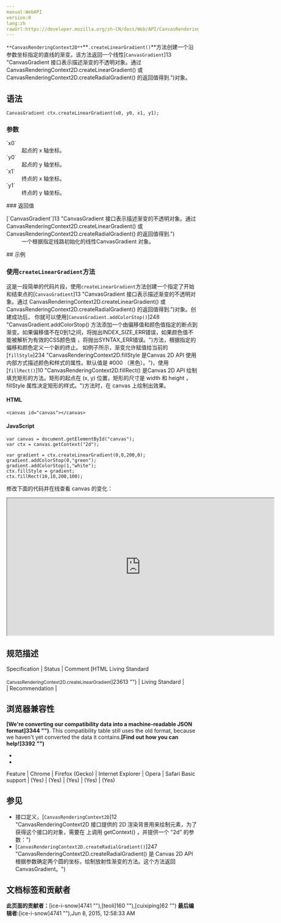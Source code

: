```yaml
---
manual:WebAPI
version:0
lang:zh
rawUrl:https://developer.mozilla.org/zh-CN/docs/Web/API/CanvasRenderingContext2D/createLinearGradient
---
```






`**CanvasRenderingContext2D**`**`.createLinearGradient()`**方法创建一个沿参数坐标指定的直线的渐变。该方法返回一个线性[`CanvasGradient`]13 "CanvasGradient 接口表示描述渐变的不透明对象。通过 CanvasRenderingContext2D.createLinearGradient() 或 CanvasRenderingContext2D.createRadialGradient() 的返回值得到.")对象。


## 语法<a name="语法"></a>

```
CanvasGradient ctx.createLinearGradient(x0, y0, x1, y1);

```

### 参数<a name="参数"></a>
<dl><dt id=''>`x0`</dt><dd>起点的 x 轴坐标。</dd><dt id=''>`y0`</dt><dd>起点的 y 轴坐标。</dd><dt id=''>`x1`</dt><dd>终点的 x 轴坐标。</dd><dt id=''>`y1`</dt><dd>终点的 y 轴坐标。</dd></dl>
### 返回值<a name="返回值"></a>
<dl><dt id=''>[`CanvasGradient`]13 "CanvasGradient 接口表示描述渐变的不透明对象。通过 CanvasRenderingContext2D.createLinearGradient() 或 CanvasRenderingContext2D.createRadialGradient() 的返回值得到.")</dt><dd>一个根据指定线路初始化的线性CanvasGradient 对象。</dd></dl>
## 示例<a name="示例"></a>

### 使用`createLinearGradient`方法<a name="使用_createLinearGradient_方法"></a>


这是一段简单的代码片段，使用`createLinearGradient`方法创建一个指定了开始和结束点的[`CanvasGradient`]13 "CanvasGradient 接口表示描述渐变的不透明对象。通过 CanvasRenderingContext2D.createLinearGradient() 或 CanvasRenderingContext2D.createRadialGradient() 的返回值得到.")对象。创建成功后， 你就可以使用[`CanvasGradient.addColorStop()`]248 "CanvasGradient.addColorStop() 方法添加一个由偏移值和颜色值指定的断点到渐变。如果偏移值不在0到1之间，将抛出INDEX_SIZE_ERR错误，如果颜色值不能被解析为有效的CSS颜色值 <color>，将抛出SYNTAX_ERR错误。")方法，根据指定的偏移和颜色定义一个新的终止。 如例子所示，渐变允许赋值给当前的[`fillStyle`]234 "CanvasRenderingContext2D.fillStyle 是Canvas 2D API 使用内部方式描述颜色和样式的属性。默认值是 #000 （黑色）。")，使用[`fillRect()`]10 "CanvasRenderingContext2D.fillRect() 是Canvas 2D API 绘制填充矩形的方法。矩形的起点在 (x, y) 位置，矩形的尺寸是 width 和 height ，fillStyle 属性决定矩形的样式。")方法时，在 canvas 上绘制出效果。


#### HTML<a name="HTML"></a>

```
<canvas id="canvas"></canvas>
```

#### JavaScript<a name="JavaScript"></a>

```
var canvas = document.getElementById("canvas");
var ctx = canvas.getContext("2d");

var gradient = ctx.createLinearGradient(0,0,200,0);
gradient.addColorStop(0,"green");
gradient.addColorStop(1,"white");
ctx.fillStyle = gradient;
ctx.fillRect(10,10,200,100); 

```


修改下面的代码并在线查看 canvas 的变化：



<iframe src='https://mdn.mozillademos.org/zh-CN/docs/Web/API/CanvasRenderingContext2D/createLinearGradient$samples/Playable_code?revision=813551' width='700' height='360'></iframe>



## 规范描述<a name="规范描述"></a>
Specification | Status | Comment 
[HTML Living Standard<br></br><small>CanvasRenderingContext2D.createLinearGradient</small>]23613 "") | Living Standard |  
 | Recommendation |  


## 浏览器兼容性<a name="浏览器兼容性"></a>


**[We&#39;re converting our compatibility data into a machine-readable JSON format]3344 "")**. This compatibility table still uses the old format, because we haven&#39;t yet converted the data it contains.**[Find out how you can help!]3392 "")**


* 
* 
Feature | Chrome | Firefox (Gecko) | Internet Explorer | Opera | Safari 
Basic support | (Yes) | (Yes) | (Yes) | (Yes) | (Yes) 




## 参见<a name="参见"></a>

* 接口定义，[`CanvasRenderingContext2D`]12 "CanvasRenderingContext2D 接口提供的 2D 渲染背景用来绘制<canvas>元素，为了获得这个接口的对象，需要在 <canvas> 上调用 getContext() ，并提供一个 "2d" 的参数：")
* [`CanvasRenderingContext2D.createRadialGradient()`]247 "CanvasRenderingContext2D.createRadialGradient() 是 Canvas 2D API 根据参数确定两个圆的坐标，绘制放射性渐变的方法。这个方法返回 CanvasGradient。")



## 文档标签和贡献者
**此页面的贡献者：**[ice-i-snow]4741 ""),[teoli]160 ""),[cuixiping]62 "")
**最后编辑者:**[ice-i-snow]4741 ""),<time>Jun 8, 2015, 12:58:33 AM</time>


